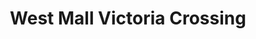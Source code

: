 ---
title: "West Mall Victoria Crossing"
url: /saint-paul/west-mall-victoria-crossing/
shop: Einkaufszentrum
---